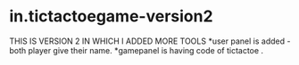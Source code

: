 # in.tictactoegame-version2
THIS IS VERSION 2 IN WHICH I ADDED MORE TOOLS 
*user panel is added - both player give their name.
*gamepanel is having code of tictactoe .
